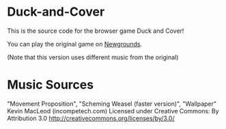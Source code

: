 # Duck-and-Cover
This is the source code for the browser game Duck and Cover!

You can play the original game on [Newgrounds](https://www.newgrounds.com/portal/view/870090).

(Note that this version uses different music from the original)

# Music Sources

"Movement Proposition", "Scheming Weasel (faster version)", "Wallpaper"
Kevin MacLeod (incompetech.com)
Licensed under Creative Commons: By Attribution 3.0
http://creativecommons.org/licenses/by/3.0/
